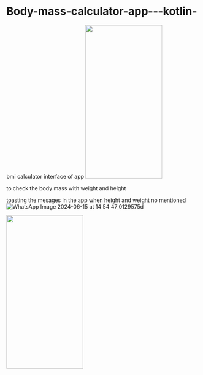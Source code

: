 # Body-mass-calculator-app---kotlin-
bmi calculator
interface of app
<img src="https://github.com/rak1819/Body-mass-calculator-app---kotlin-/assets/136351170/10f22605-15ea-433b-bb68-4a2704572a06" width="200" height="400" />


to check the body mass with weight and height


toasting the mesages in the app when height and weight no mentioned
![WhatsApp Image 2024-06-15 at 14 54 47_0129575d](https://github.com/rak1819/Body-mass-calculator-app---kotlin-/assets/136351170/80e4c40a-f531-4955-980f-431bc83ae696)



<img src="https://github.com/rak1819/Body-mass-calculator-app---kotlin-/assets/136351170/80e4c40a-f531-4955-980f-431bc83ae696" width="200" height="400" />







